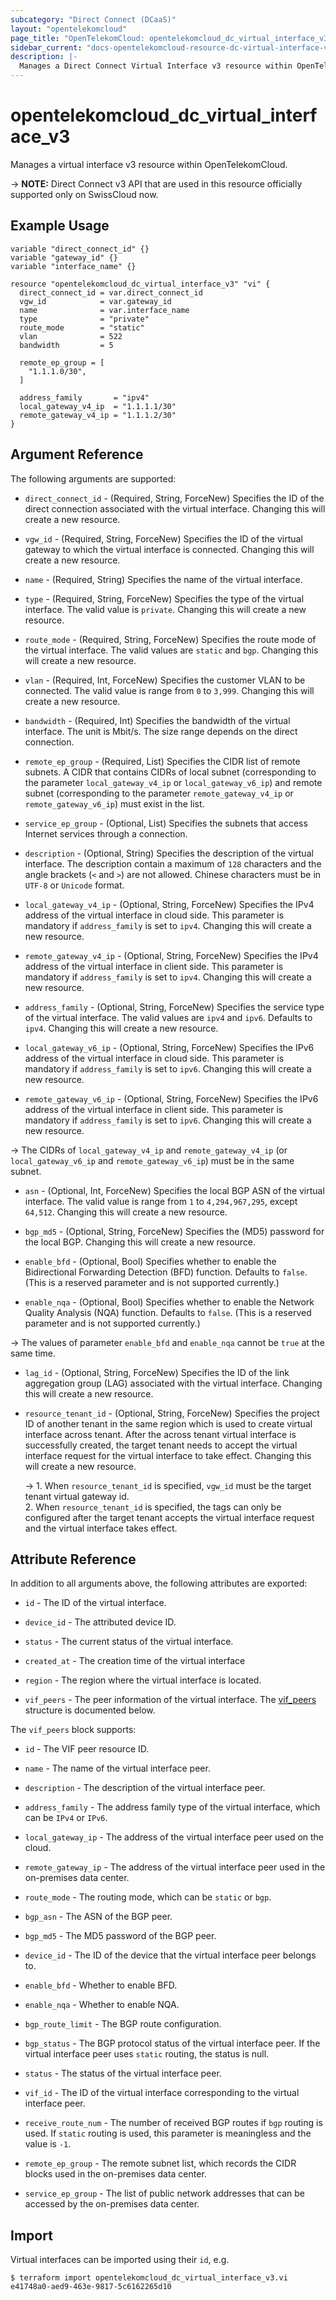 ```yaml
---
subcategory: "Direct Connect (DCaaS)"
layout: "opentelekomcloud"
page_title: "OpenTelekomCloud: opentelekomcloud_dc_virtual_interface_v3"
sidebar_current: "docs-opentelekomcloud-resource-dc-virtual-interface-v3"
description: |-
  Manages a Direct Connect Virtual Interface v3 resource within OpenTelekomCloud.
---
```



# opentelekomcloud_dc_virtual_interface_v3

Manages a virtual interface v3 resource within OpenTelekomCloud.

-> **NOTE:** Direct Connect v3 API that are used in this resource officially supported only on SwissCloud now.

## Example Usage

```hcl
variable "direct_connect_id" {}
variable "gateway_id" {}
variable "interface_name" {}

resource "opentelekomcloud_dc_virtual_interface_v3" "vi" {
  direct_connect_id = var.direct_connect_id
  vgw_id            = var.gateway_id
  name              = var.interface_name
  type              = "private"
  route_mode        = "static"
  vlan              = 522
  bandwidth         = 5

  remote_ep_group = [
    "1.1.1.0/30",
  ]

  address_family       = "ipv4"
  local_gateway_v4_ip  = "1.1.1.1/30"
  remote_gateway_v4_ip = "1.1.1.2/30"
}
```

## Argument Reference

The following arguments are supported:

* `direct_connect_id` - (Required, String, ForceNew) Specifies the ID of the direct connection associated with the
  virtual interface.
  Changing this will create a new resource.

* `vgw_id` - (Required, String, ForceNew) Specifies the ID of the virtual gateway to which the virtual interface is
  connected.
  Changing this will create a new resource.

* `name` - (Required, String) Specifies the name of the virtual interface.

* `type` - (Required, String, ForceNew) Specifies the type of the virtual interface.
  The valid value is `private`.
  Changing this will create a new resource.

* `route_mode` - (Required, String, ForceNew) Specifies the route mode of the virtual interface.
  The valid values are `static` and `bgp`.
  Changing this will create a new resource.

* `vlan` - (Required, Int, ForceNew) Specifies the customer VLAN to be connected.
  The valid value is range from `0` to `3,999`.
  Changing this will create a new resource.

* `bandwidth` - (Required, Int) Specifies the bandwidth of the virtual interface. The unit is Mbit/s.
  The size range depends on the direct connection.

* `remote_ep_group` - (Required, List) Specifies the CIDR list of remote subnets.
  A CIDR that contains CIDRs of local subnet (corresponding to the parameter `local_gateway_v4_ip` or
  `local_gateway_v6_ip`) and remote subnet (corresponding to the parameter `remote_gateway_v4_ip` or
  `remote_gateway_v6_ip`) must exist in the list.

* `service_ep_group` - (Optional, List) Specifies the subnets that access Internet services through a connection.

* `description` - (Optional, String) Specifies the description of the virtual interface.
  The description contain a maximum of `128` characters and the angle brackets (`<` and `>`) are not allowed.
  Chinese characters must be in `UTF-8` or `Unicode` format.

* `local_gateway_v4_ip` - (Optional, String, ForceNew) Specifies the IPv4 address of the virtual interface in cloud
  side. This parameter is mandatory if `address_family` is set to `ipv4`.
  Changing this will create a new resource.

* `remote_gateway_v4_ip` - (Optional, String, ForceNew) Specifies the IPv4 address of the virtual interface in client
  side. This parameter is mandatory if `address_family` is set to `ipv4`.
  Changing this will create a new resource.

* `address_family` - (Optional, String, ForceNew) Specifies the service type of the virtual interface.
  The valid values are `ipv4` and `ipv6`. Defaults to `ipv4`.
  Changing this will create a new resource.

* `local_gateway_v6_ip` - (Optional, String, ForceNew) Specifies the IPv6 address of the virtual interface in cloud
  side. This parameter is mandatory if `address_family` is set to `ipv6`.
  Changing this will create a new resource.

* `remote_gateway_v6_ip` - (Optional, String, ForceNew) Specifies the IPv6 address of the virtual interface in client
  side. This parameter is mandatory if `address_family` is set to `ipv6`.
  Changing this will create a new resource.

-> The CIDRs of `local_gateway_v4_ip` and `remote_gateway_v4_ip` (or `local_gateway_v6_ip` and `remote_gateway_v6_ip`)
  must be in the same subnet.

* `asn` - (Optional, Int, ForceNew) Specifies the local BGP ASN of the virtual interface.
  The valid value is range from `1` to `4,294,967,295`, except `64,512`.
  Changing this will create a new resource.

* `bgp_md5` - (Optional, String, ForceNew) Specifies the (MD5) password for the local BGP.
  Changing this will create a new resource.

* `enable_bfd` - (Optional, Bool) Specifies whether to enable the Bidirectional Forwarding Detection (BFD) function.
  Defaults to `false`. (This is a reserved parameter and is not supported currently.)

* `enable_nqa` - (Optional, Bool) Specifies whether to enable the Network Quality Analysis (NQA) function.
  Defaults to `false`. (This is a reserved parameter and is not supported currently.)

-> The values of parameter `enable_bfd` and `enable_nqa` cannot be `true` at the same time.

* `lag_id` - (Optional, String, ForceNew) Specifies the ID of the link aggregation group (LAG) associated with the
  virtual interface.
  Changing this will create a new resource.

* `resource_tenant_id` - (Optional, String, ForceNew) Specifies the project ID of another tenant in the same region
  which is used to create virtual interface across tenant. After the across tenant virtual interface is successfully
  created, the target tenant needs to accept the virtual interface request for the virtual interface to take effect.
  Changing this will create a new resource.

  -> 1. When `resource_tenant_id` is specified, `vgw_id` must be the target tenant virtual gateway id.
  <br/>2. When `resource_tenant_id` is specified, the tags can only be configured after the target tenant accepts the
  virtual interface request and the virtual interface takes effect.

## Attribute Reference

In addition to all arguments above, the following attributes are exported:

* `id` - The ID of the virtual interface.

* `device_id` - The attributed device ID.

* `status` - The current status of the virtual interface.

* `created_at` - The creation time of the virtual interface

* `region` - The region where the virtual interface is located.

* `vif_peers` - The peer information of the virtual interface.
  The [vif_peers](#DCVirtualInterface_vif_peers) structure is documented below.

<a name="DCVirtualInterface_vif_peers"></a>
The `vif_peers` block supports:

* `id` - The VIF peer resource ID.

* `name` - The name of the virtual interface peer.

* `description` - The description of the virtual interface peer.

* `address_family` - The address family type of the virtual interface, which can be `IPv4` or `IPv6`.

* `local_gateway_ip` - The address of the virtual interface peer used on the cloud.

* `remote_gateway_ip` - The address of the virtual interface peer used in the on-premises data center.

* `route_mode` - The routing mode, which can be `static` or `bgp`.

* `bgp_asn` - The ASN of the BGP peer.

* `bgp_md5` - The MD5 password of the BGP peer.

* `device_id` - The ID of the device that the virtual interface peer belongs to.

* `enable_bfd` - Whether to enable BFD.

* `enable_nqa` - Whether to enable NQA.

* `bgp_route_limit` - The BGP route configuration.

* `bgp_status` - The BGP protocol status of the virtual interface peer. If the virtual interface peer uses `static`
  routing, the status is null.

* `status` - The status of the virtual interface peer.

* `vif_id` - The ID of the virtual interface corresponding to the virtual interface peer.

* `receive_route_num` - The number of received BGP routes if `bgp` routing is used. If `static` routing is used,
  this parameter is meaningless and the value is `-1`.

* `remote_ep_group` - The remote subnet list, which records the CIDR blocks used in the on-premises data center.

* `service_ep_group` - The list of public network addresses that can be accessed by the on-premises data center.

## Import

Virtual interfaces can be imported using their `id`, e.g.

```shell
$ terraform import opentelekomcloud_dc_virtual_interface_v3.vi e41748a0-aed9-463e-9817-5c6162265d10
```
